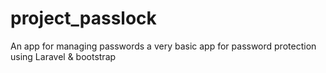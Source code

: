 # project_passlock
An app for managing passwords
a very basic app for password protection using Laravel & bootstrap
